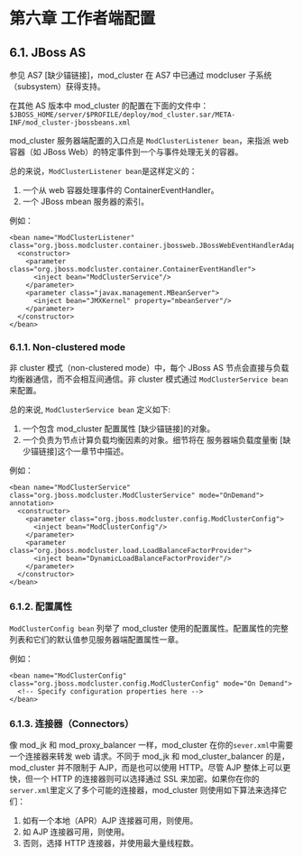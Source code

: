 # 第六章 工作者端配置

## 6.1. JBoss AS

参见 AS7 [缺少锚链接]，mod_cluster 在 AS7 中已通过 modcluser 子系统（subsystem）获得支持。

在其他 AS 版本中 mod_cluster 的配置在下面的文件中：```$JBOSS_HOME/server/$PROFILE/deploy/mod_cluster.sar/META-INF/mod_cluster-jbossbeans.xml```

mod_cluster 服务器端配置的入口点是 ```ModClusterListener bean```，来指派 web 容器（如 JBoss Web）的特定事件到一个与事件处理无关的容器。

总的来说，```ModClusterListener bean```是这样定义的：

1. 一个从 web 容器处理事件的 ContainerEventHandler。
2. 一个 JBoss mbean 服务器的索引。

例如：

```
<bean name="ModClusterListener" class="org.jboss.modcluster.container.jbossweb.JBossWebEventHandlerAdapter">
  <constructor>
    <parameter class="org.jboss.modcluster.container.ContainerEventHandler">
      <inject bean="ModClusterService"/>
    </parameter>
    <parameter class="javax.management.MBeanServer">
      <inject bean="JMXKernel" property="mbeanServer"/>
    </parameter>
  </constructor>
</bean>
```

### 6.1.1. Non-clustered mode

非 cluster 模式（non-clustered mode）中，每个 JBoss AS 节点会直接与负载均衡器通信，而不会相互间通信。非 cluster 模式通过 ```ModClusterService bean``` 来配置。

总的来说, ```ModClusterService bean``` 定义如下:

1. 一个包含 mod_cluster 配置属性 [缺少锚链接]的对象。
2. 一个负责为节点计算负载均衡因素的对象。细节将在 服务器端负载度量衡 [缺少锚链接]这个一章节中描述。

例如：

```
<bean name="ModClusterService" class="org.jboss.modcluster.ModClusterService" mode="OnDemand">
annotation>
  <constructor>
    <parameter class="org.jboss.modcluster.config.ModClusterConfig">
      <inject bean="ModClusterConfig"/>
    </parameter>
    <parameter class="org.jboss.modcluster.load.LoadBalanceFactorProvider">
      <inject bean="DynamicLoadBalanceFactorProvider"/>
    </parameter>
  </constructor>
</bean>
```

### 6.1.2. 配置属性

```ModClusterConfig bean``` 列举了 mod_cluster 使用的配置属性。配置属性的完整列表和它们的默认值参见服务器端配置属性一章。

例如：

```
<bean name="ModClusterConfig" class="org.jboss.modcluster.config.ModClusterConfig" mode="On Demand">
  <!-- Specify configuration properties here -->
</bean>
```

### 6.1.3. 连接器（Connectors）

像 mod_jk 和 mod_proxy_balancer 一样，mod_cluster 在你的```sever.xml```中需要一个连接器来转发 web 请求。不同于 mod_jk 和 mod_cluster_balancer 的是，mod_cluster 并不限制于 AJP，而是也可以使用 HTTP。尽管 AJP 整体上可以更快，但一个 HTTP 的连接器则可以选择通过 SSL 来加密。如果你在你的```server.xml```里定义了多个可能的连接器，mod_cluster 则使用如下算法来选择它们：

1. 如有一个本地（APR）AJP 连接器可用，则使用。
2. 如 AJP 连接器可用，则使用。
3. 否则，选择 HTTP 连接器，并使用最大量线程数。